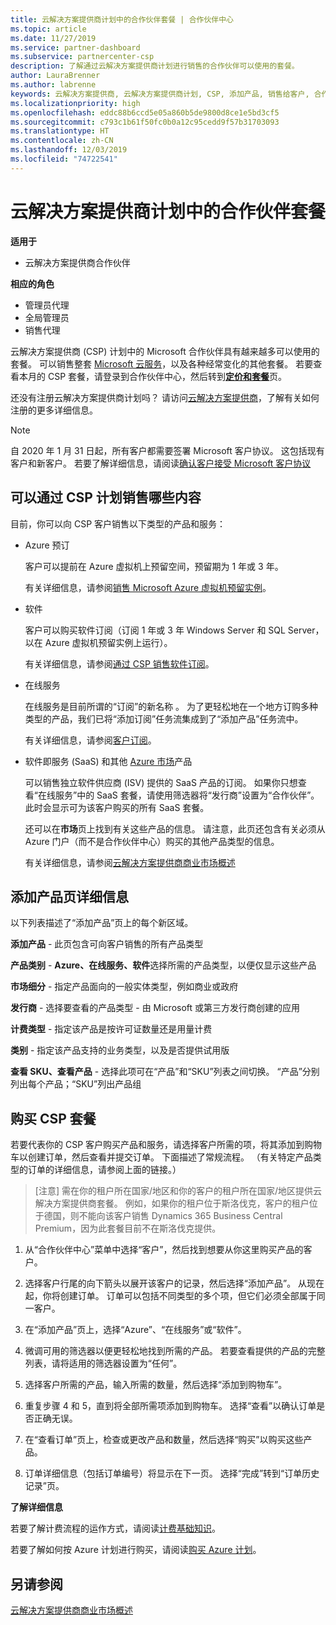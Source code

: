 ```yaml
---
title: 云解决方案提供商计划中的合作伙伴套餐 | 合作伙伴中心
ms.topic: article
ms.date: 11/27/2019
ms.service: partner-dashboard
ms.subservice: partnercenter-csp
description: 了解通过云解决方案提供商计划进行销售的合作伙伴可以使用的套餐。
author: LauraBrenner
ms.author: labrenne
keywords: 云解决方案提供商, 云解决方案提供商计划, CSP, 添加产品, 销售给客户, 合作伙伴套餐, 云解决方案提供商套餐, 基于云的服务, Azure, Office 365, Dynamics, 云解决方案提供商合作伙伴, 在云解决方案提供商计划中销售, Azure RI, Azure 虚拟机预留实例, Azure 预订, 在线服务, 订阅软件, AHUB, Azure 上的 SQL Server, Azure 上的 Windows Server, 客户订阅
ms.localizationpriority: high
ms.openlocfilehash: eddc88b6ccd5e05a860b5de9800d8ce1e5bd3cf5
ms.sourcegitcommit: c793c1b61f50fc0b0a12c95cedd9f57b31703093
ms.translationtype: HT
ms.contentlocale: zh-CN
ms.lasthandoff: 12/03/2019
ms.locfileid: "74722541"
---
```

# <a name="partner-offers-in-the-cloud-solution-provider-program"></a>云解决方案提供商计划中的合作伙伴套餐

**适用于**

- 云解决方案提供商合作伙伴

**相应的角色**

- 管理员代理
- 全局管理员
- 销售代理

云解决方案提供商 (CSP) 计划中的 Microsoft 合作伙伴具有越来越多可以使用的套餐。 可以销售整套 [Microsoft 云服务](https://partner.microsoft.com/cloud-solution-provider/products-and-services)，以及各种经常变化的其他套餐。 若要查看本月的 CSP 套餐，请登录到合作伙伴中心，然后转到[**定价和套餐**](https://partnercenter.microsoft.com/pcv/sales)页。  

还没有注册云解决方案提供商计划吗？ 请访问[云解决方案提供商](https://partner.microsoft.com/cloud-solution-provider)，了解有关如何注册的更多详细信息。 

>[!NOTE]
>自 2020 年 1 月 31 日起，所有客户都需要签署 Microsoft 客户协议。 这包括现有客户和新客户。 若要了解详细信息，请阅读[确认客户接受 Microsoft 客户协议](confirm-customer-agreement.md)

## <a name="what-you-can-sell-through-csp"></a>可以通过 CSP 计划销售哪些内容

目前，你可以向 CSP 客户销售以下类型的产品和服务：

- Azure 预订<br> 

    客户可以提前在 Azure 虚拟机上预留空间，预留期为 1 年或 3 年。<br>
    
    有关详细信息，请参阅[销售 Microsoft Azure 虚拟机预留实例](azure-reservations.md)。

- 软件<br>

    客户可以购买软件订阅（订阅 1 年或 3 年 Windows Server 和 SQL Server，以在 Azure 虚拟机预留实例上运行）。<br>
 
    有关详细信息，请参阅[通过 CSP 销售软件订阅](csp-software-subscriptions.md)。  

- 在线服务<br>

    在线服务是目前所谓的“订阅”的新名称   。 为了更轻松地在一个地方订购多种类型的产品，我们已将“添加订阅”任务流集成到了“添加产品”任务流中。<br>
    
    有关详细信息，请参阅[客户订阅](customer-subscriptions.md)。

- 软件即服务 (SaaS) 和其他 [Azure 市场](https://azuremarketplace.microsoft.com/marketplace)产品<br>

    可以销售独立软件供应商 (ISV) 提供的 SaaS 产品的订阅。 如果你只想查看“在线服务”中的 SaaS 套餐，请使用筛选器将“发行商”设置为“合作伙伴”。    此时会显示可为该客户购买的所有 SaaS 套餐。<br>
    
    还可以在**市场**页上找到有关这些产品的信息。 请注意，此页还包含有关必须从 Azure 门户（而不是合作伙伴中心）购买的其他产品类型的信息。<br>

    有关详细信息，请参阅[云解决方案提供商商业市场概述](CSP-commercial-marketplace-overview.md)

## <a name="add-products-page-details"></a>添加产品页详细信息

以下列表描述了“添加产品”页上的每个新区域。 

**添加产品** - 此页包含可向客户销售的所有产品类型

**产品类别** - **Azure、在线服务、软件**选择所需的产品类型，以便仅显示这些产品

**市场细分** - 指定产品面向的一般实体类型，例如商业或政府

**发行商** - 选择要查看的产品类型 - 由 Microsoft 或第三方发行商创建的应用

**计费类型** - 指定该产品是按许可证数量还是用量计费

**类别** - 指定该产品支持的业务类型，以及是否提供试用版

**查看 SKU、查看产品** - 选择此项可在“产品”和“SKU”列表之间切换。 “产品”分别列出每个产品；“SKU”列出产品组  

## <a name="buy-csp-offers"></a>购买 CSP 套餐

若要代表你的 CSP 客户购买产品和服务，请选择客户所需的项，将其添加到购物车以创建订单，然后查看并提交订单。 下面描述了常规流程。 （有关特定产品类型的订单的详细信息，请参阅上面的链接。）

>[注意] 需在你的租户所在国家/地区和你的客户的租户所在国家/地区提供云解决方案提供商套餐。 
>例如，如果你的租户位于斯洛伐克，客户的租户位于德国，则不能向该客户销售 Dynamics 365 Business Central Premium，因为此套餐目前不在斯洛伐克提供。

1. 从“合作伙伴中心”菜单中选择“客户”，然后找到想要从你这里购买产品的客户。  

2. 选择客户行尾的向下箭头以展开该客户的记录，然后选择“添加产品”。  从现在起，你将创建订单。 订单可以包括不同类型的多个项，但它们必须全部属于同一客户。

3. 在“添加产品”页上，选择“Azure”、“在线服务”或“软件”。    

4. 微调可用的筛选器以便更轻松地找到所需的产品。 若要查看提供的产品的完整列表，请将适用的筛选器设置为“任何”。  

5. 选择客户所需的产品，输入所需的数量，然后选择“添加到购物车”。 

6. 重复步骤 4 和 5，直到将全部所需项添加到购物车。 选择“查看”以确认订单是否正确无误。   

7. 在“查看订单”页上，检查或更改产品和数量，然后选择“购买”以购买这些产品。   

8. 订单详细信息（包括订单编号）将显示在下一页。 选择“完成”转到“订单历史记录”页。   

**了解详细信息** 

若要了解计费流程的运作方式，请阅读[计费基础知识](https://docs.microsoft.com/partner-center/billing-basics)。

若要了解如何按 Azure 计划进行购买，请阅读[购买 Azure 计划](purchase-azure-plan.md)。

## <a name="see-also"></a>另请参阅

[云解决方案提供商商业市场概述](csp-commercial-marketplace-overview.md)